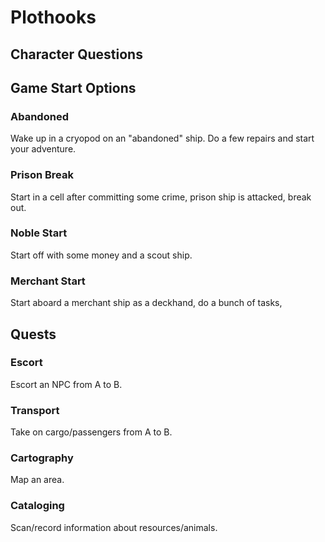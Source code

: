 # Plothooks

## Character Questions



## Game Start Options

### Abandoned

Wake up in a cryopod on an "abandoned" ship. Do a few repairs and start your adventure.

### Prison Break

Start in a cell after committing some crime, prison ship is attacked, break out.

### Noble Start

Start off with some money and a scout ship.

### Merchant Start

Start aboard a merchant ship as a deckhand, do a bunch of tasks,

## Quests

### Escort

Escort an NPC from A to B.

### Transport

Take on cargo/passengers from A to B. 

### Cartography

Map an area.

### Cataloging

Scan/record information about resources/animals.
